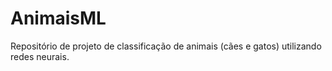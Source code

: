 # AnimaisML
Repositório de projeto de classificação de animais (cães e gatos) utilizando redes neurais.
